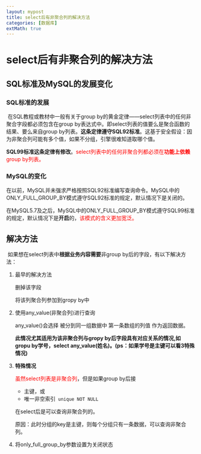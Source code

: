 ```yaml
---
layout: mypost
title: select后有非聚合列的解决方法
categories: [数据库]
extMath: true
---
```


# select后有非聚合列的解决方法

## SQL标准及MySQL的发展变化

### SQL标准的发展

​	在SQL教程或教材中一般有关于group by的黄金定律——select列表中的任何非聚合字段都必须包含在group by表达式中。即select列表的值要么是聚合函数的结果、要么来自group by列表。**这条定律遵守SQL92标准**。这基于安全假设：因为非聚合列可能有多个值，如果不分组，引擎很难知道取哪个值。

​		**SQL99标准这条定律有修改**。<font color=red>select列表中的任何非聚合列都必须在**功能上依赖**group by列表。</font>

### MySQL的变化

​	在以前，MySQL并未强求严格按照SQL92标准编写查询命令。MySQL中的ONLY_FULL_GROUP_BY模式遵守SQL92标准的规定，默认情况下是关闭的。

​	在MySQL5.7及之后，MySQL中的ONLY_FULL_GROUP_BY模式遵守SQL99标准的规定，默认情况下是**开启**的，<font color=red>该模式的含义更加宽泛。</font>



## 解决方法

​	如果想在select列表中**根据业务内容需要**非group by后的字段，有以下解决方法：

1. 最早的解决方法

   删掉该字段

   将该列聚合列参加到gropy by中 

2. 使用any_value(非聚合列)进行查询

   any_value()会选择 被分到同一组数据中 第一条数组的列值 作为返回数据。

   **此情况尤其适用为该非聚合列与gropy by后字段具有对应关系的情况,如gropu by学号，select any_value(姓名)。(ps：如果学号是主键可以看3特殊情况)**

3. **特殊情况**

   <font color=red>虽然select列表是非聚合列</font>，但是如果group by后接

   - 主键，或
   - 唯一非空索引` unique NOT NULL` 

   在select后是可以查询非聚合列的。

   原因：此时分组的key是主键，则每个分组只有一条数据，可以查询非聚合列。

4. 将only_full_group_by参数设置为关闭状态

   

   













